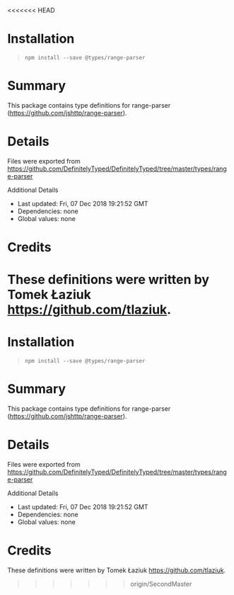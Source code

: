 <<<<<<< HEAD
# Installation
> `npm install --save @types/range-parser`

# Summary
This package contains type definitions for range-parser (https://github.com/jshttp/range-parser).

# Details
Files were exported from https://github.com/DefinitelyTyped/DefinitelyTyped/tree/master/types/range-parser

Additional Details
 * Last updated: Fri, 07 Dec 2018 19:21:52 GMT
 * Dependencies: none
 * Global values: none

# Credits
These definitions were written by Tomek Łaziuk <https://github.com/tlaziuk>.
=======
# Installation
> `npm install --save @types/range-parser`

# Summary
This package contains type definitions for range-parser (https://github.com/jshttp/range-parser).

# Details
Files were exported from https://github.com/DefinitelyTyped/DefinitelyTyped/tree/master/types/range-parser

Additional Details
 * Last updated: Fri, 07 Dec 2018 19:21:52 GMT
 * Dependencies: none
 * Global values: none

# Credits
These definitions were written by Tomek Łaziuk <https://github.com/tlaziuk>.
>>>>>>> origin/SecondMaster
